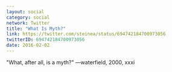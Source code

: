 ```yaml
---
layout: social
category: social
network: Twitter
title: "What Is Myth?"
link: https://twitter.com/steinea/status/694742184700973056
twitterID: 694742184700973056
date: 2016-02-02
---
```


"What, after all, is a myth?" —waterfield, 2000, xxxi
